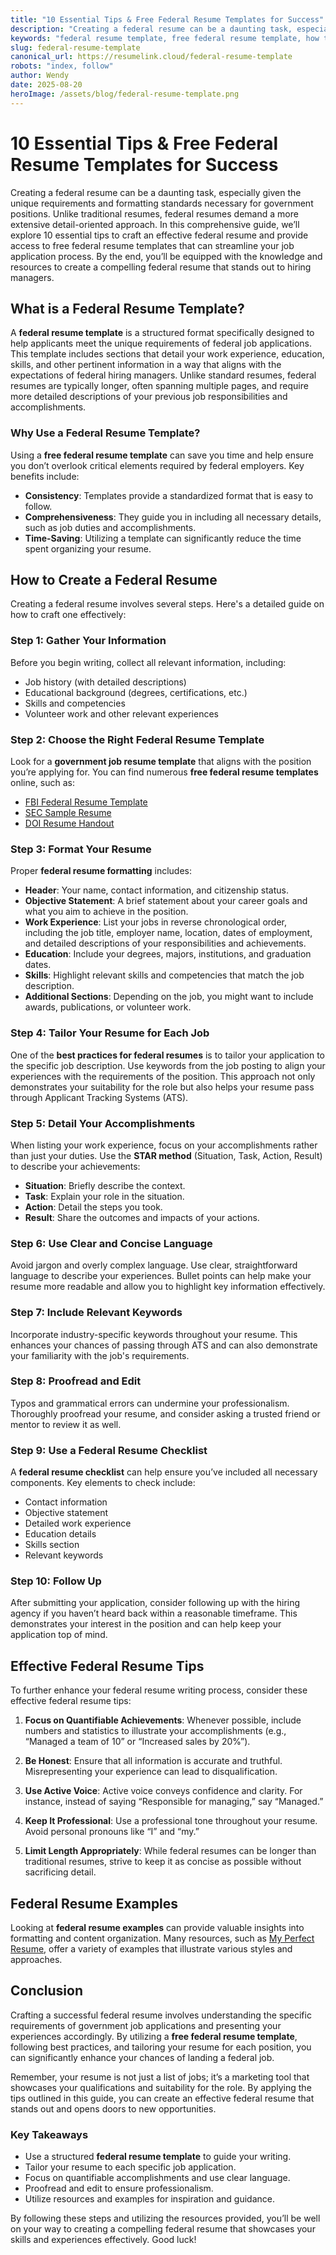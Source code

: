 ```yaml
---
title: "10 Essential Tips & Free Federal Resume Templates for Success"
description: "Creating a federal resume can be a daunting task, especially given the unique requirements and formatting standards necessary for government positions.  Unli..."
keywords: "federal resume template, free federal resume template, how to create a federal resume, best practices for federal resumes, federal resume examples"
slug: federal-resume-template
canonical_url: https://resumelink.cloud/federal-resume-template
robots: "index, follow"
author: Wendy
date: 2025-08-20
heroImage: /assets/blog/federal-resume-template.png
---
```



# 10 Essential Tips & Free Federal Resume Templates for Success

Creating a federal resume can be a daunting task, especially given the unique requirements and formatting standards necessary for government positions. Unlike traditional resumes, federal resumes demand a more extensive detail-oriented approach. In this comprehensive guide, we’ll explore 10 essential tips to craft an effective federal resume and provide access to free federal resume templates that can streamline your job application process. By the end, you’ll be equipped with the knowledge and resources to create a compelling federal resume that stands out to hiring managers.

## What is a Federal Resume Template?

A **federal resume template** is a structured format specifically designed to help applicants meet the unique requirements of federal job applications. This template includes sections that detail your work experience, education, skills, and other pertinent information in a way that aligns with the expectations of federal hiring managers. Unlike standard resumes, federal resumes are typically longer, often spanning multiple pages, and require more detailed descriptions of your previous job responsibilities and accomplishments.

### Why Use a Federal Resume Template?

Using a **free federal resume template** can save you time and help ensure you don’t overlook critical elements required by federal employers. Key benefits include:

- **Consistency**: Templates provide a standardized format that is easy to follow.
- **Comprehensiveness**: They guide you in including all necessary details, such as job duties and accomplishments.
- **Time-Saving**: Utilizing a template can significantly reduce the time spent organizing your resume.

## How to Create a Federal Resume

Creating a federal resume involves several steps. Here's a detailed guide on how to craft one effectively:

### Step 1: Gather Your Information

Before you begin writing, collect all relevant information, including:

- Job history (with detailed descriptions)
- Educational background (degrees, certifications, etc.)
- Skills and competencies
- Volunteer work and other relevant experiences

### Step 2: Choose the Right Federal Resume Template

Look for a **government job resume template** that aligns with the position you’re applying for. You can find numerous **free federal resume templates** online, such as:

- [FBI Federal Resume Template](https://fbijobs.gov/sites/default/files/2022-06/federal_resume_template.docx)
- [SEC Sample Resume](https://www.sec.gov/jobs/sample-resume/sample-resume.pdf)
- [DOI Resume Handout](https://www.doi.gov/sites/default/files/resume-handout-508-compliant.pdf)

### Step 3: Format Your Resume

Proper **federal resume formatting** includes:

- **Header**: Your name, contact information, and citizenship status.
- **Objective Statement**: A brief statement about your career goals and what you aim to achieve in the position.
- **Work Experience**: List your jobs in reverse chronological order, including the job title, employer name, location, dates of employment, and detailed descriptions of your responsibilities and achievements.
- **Education**: Include your degrees, majors, institutions, and graduation dates.
- **Skills**: Highlight relevant skills and competencies that match the job description.
- **Additional Sections**: Depending on the job, you might want to include awards, publications, or volunteer work.

### Step 4: Tailor Your Resume for Each Job

One of the **best practices for federal resumes** is to tailor your application to the specific job description. Use keywords from the job posting to align your experiences with the requirements of the position. This approach not only demonstrates your suitability for the role but also helps your resume pass through Applicant Tracking Systems (ATS).

### Step 5: Detail Your Accomplishments

When listing your work experience, focus on your accomplishments rather than just your duties. Use the **STAR method** (Situation, Task, Action, Result) to describe your achievements:

- **Situation**: Briefly describe the context.
- **Task**: Explain your role in the situation.
- **Action**: Detail the steps you took.
- **Result**: Share the outcomes and impacts of your actions.

### Step 6: Use Clear and Concise Language

Avoid jargon and overly complex language. Use clear, straightforward language to describe your experiences. Bullet points can help make your resume more readable and allow you to highlight key information effectively.

### Step 7: Include Relevant Keywords

Incorporate industry-specific keywords throughout your resume. This enhances your chances of passing through ATS and can also demonstrate your familiarity with the job's requirements.

### Step 8: Proofread and Edit

Typos and grammatical errors can undermine your professionalism. Thoroughly proofread your resume, and consider asking a trusted friend or mentor to review it as well.

### Step 9: Use a Federal Resume Checklist

A **federal resume checklist** can help ensure you’ve included all necessary components. Key elements to check include:

- Contact information
- Objective statement
- Detailed work experience
- Education details
- Skills section
- Relevant keywords

### Step 10: Follow Up

After submitting your application, consider following up with the hiring agency if you haven’t heard back within a reasonable timeframe. This demonstrates your interest in the position and can help keep your application top of mind.

## Effective Federal Resume Tips

To further enhance your federal resume writing process, consider these effective federal resume tips:

1. **Focus on Quantifiable Achievements**: Whenever possible, include numbers and statistics to illustrate your accomplishments (e.g., “Managed a team of 10” or “Increased sales by 20%”).

2. **Be Honest**: Ensure that all information is accurate and truthful. Misrepresenting your experience can lead to disqualification.

3. **Use Active Voice**: Active voice conveys confidence and clarity. For instance, instead of saying “Responsible for managing,” say “Managed.”

4. **Keep It Professional**: Use a professional tone throughout your resume. Avoid personal pronouns like “I” and “my.”

5. **Limit Length Appropriately**: While federal resumes can be longer than traditional resumes, strive to keep it as concise as possible without sacrificing detail.

## Federal Resume Examples

Looking at **federal resume examples** can provide valuable insights into formatting and content organization. Many resources, such as [My Perfect Resume](https://www.myperfectresume.com/resume/templates/federal), offer a variety of examples that illustrate various styles and approaches.

## Conclusion

Crafting a successful federal resume involves understanding the specific requirements of government job applications and presenting your experiences accordingly. By utilizing a **free federal resume template**, following best practices, and tailoring your resume for each position, you can significantly enhance your chances of landing a federal job.

Remember, your resume is not just a list of jobs; it’s a marketing tool that showcases your qualifications and suitability for the role. By applying the tips outlined in this guide, you can create an effective federal resume that stands out and opens doors to new opportunities.

### Key Takeaways

- Use a structured **federal resume template** to guide your writing.
- Tailor your resume to each specific job application.
- Focus on quantifiable accomplishments and use clear language.
- Proofread and edit to ensure professionalism.
- Utilize resources and examples for inspiration and guidance.

By following these steps and utilizing the resources provided, you’ll be well on your way to creating a compelling federal resume that showcases your skills and experiences effectively. Good luck!